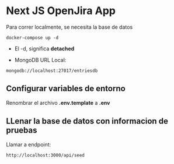 # Next JS OpenJira App

Para correr localmente, se necesita la base de datos

```
docker-compose up -d
```

- El -d, significa **detached**

- MongoDB URL Local:

```
mongodb://localhost:27017/entriesdb
```

## Configurar variables de entorno

Renombrar el archivo **.env.template** a **.env**

## LLenar la base de datos con informacion de pruebas

Llamar a endpoint:
```
http://localhost:3000/api/seed
```
